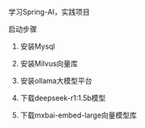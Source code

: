 学习Spring-AI，实践项目

启动步骤
1. 安装Mysql

2. 安装Milvus向量库

3. 安装ollama大模型平台

4. 下载deepseek-r1:1.5b模型

5. 下载mxbai-embed-large向量模型库
